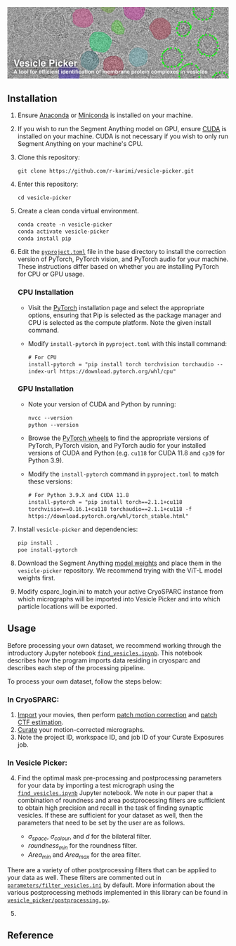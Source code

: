 ![banner](docs/vesicle_picker_banner_withtext.png)

## Installation ##

1. Ensure [Anaconda](https://www.anaconda.com/download) or [Miniconda](https://docs.anaconda.com/miniconda/) is installed on your machine.  
2. If you wish to run the Segment Anything model on GPU, ensure [CUDA](https://docs.nvidia.com/cuda/) is installed on your machine. CUDA is not necessary if you wish to only run Segment Anything on your machine's CPU. 
3. Clone this repository:  
	```
	git clone https://github.com/r-karimi/vesicle-picker.git
	```
4. Enter this repository:
	```
	cd vesicle-picker
	```
5. Create a clean conda virtual environment.
	```
	conda create -n vesicle-picker
 	conda activate vesicle-picker
 	conda install pip
 	```
6. Edit the [`pyproject.toml`](pyproject.toml) file in the base directory to install the correction version of PyTorch, PyTorch vision, and PyTorch audio for your machine. These instructions differ based on whether you are installing PyTorch for CPU or GPU usage.

	### CPU Installation ###
	- Visit the [PyTorch](https://pytorch.org/get-started/locally/) installation page and select the appropriate options, ensuring that Pip is selected as the package manager and CPU is selected as the compute platform. Note the given install command.
 
	- Modify `install-pytorch` in `pyproject.toml` with this install command:
		```
 		# For CPU
 		install-pytorch = "pip install torch torchvision torchaudio --index-url https://download.pytorch.org/whl/cpu"
 		```

	### GPU Installation ###
	- Note your version of CUDA and Python by running:
		```
		nvcc --version
		python --version
		```
	- Browse the [PyTorch wheels](https://download.pytorch.org/whl/torch/) to find the appropriate versions of PyTorch, PyTorch vision, and PyTorch audio for your installed versions of CUDA and Python (e.g. `cu118` for CUDA 11.8 and `cp39` for Python 3.9).
 
	- Modify the `install-pytorch` command in `pyproject.toml` to match these versions:
		```
 		# For Python 3.9.X and CUDA 11.8
 		install-pytorch = "pip install torch==2.1.1+cu118 torchvision==0.16.1+cu118 torchaudio==2.1.1+cu118 -f https://download.pytorch.org/whl/torch_stable.html"
 		```
  
8. Install `vesicle-picker` and dependencies:
	```
	pip install .
	poe install-pytorch
 	```
9. Download the Segment Anything [model weights](https://github.com/facebookresearch/segment-anything#model-checkpoints) and place them in the `vesicle-picker` repository. We recommend trying with the ViT-L model weights first.
10. Modify csparc_login.ini to match your active CryoSPARC instance from which micrographs will be imported into Vesicle Picker and into which particle locations will be exported.

## Usage ##

Before processing your own dataset, we recommend working through the introductory Jupyter notebook [`find_vesicles.ipynb`](tests/find_vesicles.ipynb). This notebook describes how the program imports data residing in cryosparc and describes each step of the processing pipeline.

To process your own dataset, follow the steps below:

### In CryoSPARC: ###

1. [Import](https://guide.cryosparc.com/processing-data/all-job-types-in-cryosparc/import/job-import-movies) your movies, then perform [patch motion correction](https://guide.cryosparc.com/processing-data/all-job-types-in-cryosparc/motion-correction/job-patch-motion-correction) and [patch CTF estimation](https://guide.cryosparc.com/processing-data/all-job-types-in-cryosparc/ctf-estimation/job-patch-ctf-estimation).
2. [Curate](https://guide.cryosparc.com/processing-data/all-job-types-in-cryosparc/exposure-curation/interactive-job-manually-curate-exposures) your motion-corrected micrographs.
3. Note the project ID, workspace ID, and job ID of your Curate Exposures job.

### In Vesicle Picker: ###

4. Find the optimal mask pre-processing and postprocessing parameters for your data by importing a test micrograph using the [`find_vesicles.ipynb`](tests/find_vesicles.ipynb) Jupyter notebook. We note in our paper that a combination of roundness and area postprocessing filters are sufficient to obtain high precision and recall in the task of finding synaptic vesicles. If these are sufficient for your dataset as well, then the parameters that need to be set by the user are as follows.
   
	- $\sigma_{space}$, $\sigma_{colour}$, and $d$ for the bilateral filter.
	- $roundness_{min}$ for the roundness filter.
	- $Area_{min}$ and $Area_{max}$ for the area filter.

There are a variety of other postprocessing filters that can be applied to your data as well. These filters are commented out in [`parameters/filter_vesicles.ini`](parameters/filter_vesicles.ini) by default. More information about the various postprocessing methods implemented in this library can be found in [`vesicle_picker/postprocessing.py`](vesicle_picker/postprocessing.py).

5.  

## Reference ##
